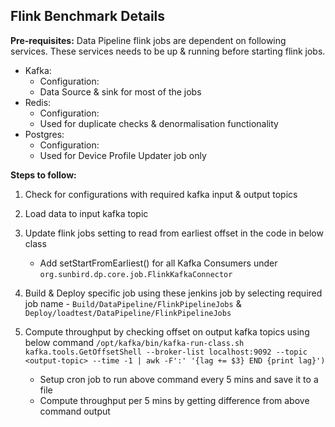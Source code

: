 
## Flink Benchmark Details ##

**Pre-requisites:** Data Pipeline flink jobs are dependent on following services. These services needs to be up & running before starting flink jobs.

- Kafka:
   - Configuration:
   - Data Source & sink for most of the jobs
- Redis:
   - Configuration:
   - Used for duplicate checks & denormalisation functionality
- Postgres:
   - Configuration:
   - Used for Device Profile Updater job only

**Steps to follow:**
1. Check for configurations with required kafka input & output topics
2. Load data to input kafka topic
3. Update flink jobs setting to read from earliest offset in the code in below class 
   - Add setStartFromEarliest() for all Kafka Consumers under ``org.sunbird.dp.core.job.FlinkKafkaConnector``

4. Build & Deploy specific job using these jenkins job by selecting required job name - ```Build/DataPipeline/FlinkPipelineJobs``` & ```Deploy/loadtest/DataPipeline/FlinkPipelineJobs```
5. Compute throughput by checking offset on output kafka topics using below command 
```/opt/kafka/bin/kafka-run-class.sh kafka.tools.GetOffsetShell --broker-list localhost:9092 --topic <output-topic> --time -1 | awk -F':' '{lag += $3} END {print lag}')```
   - Setup cron job to run above command every 5 mins and save it to a file
   - Compute throughput per 5 mins by getting difference from above command output
